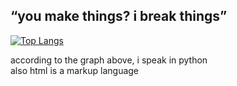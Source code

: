 ## “you make things? i break things”




[![Top Langs](https://github-readme-stats.vercel.app/api/top-langs/?username=jumpsushi&layout=donut)](https://github.com/JumpSushi)

according to the graph above, i speak in python \
also html is a markup language
